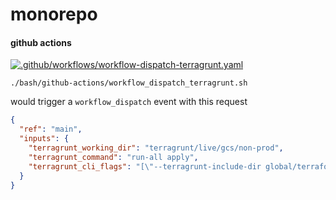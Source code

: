 # monorepo

#### github actions

[![.github/workflows/workflow-dispatch-terragrunt.yaml](https://github.com/neuralnetes/monorepo/actions/workflows/workflow-dispatch-terragrunt.yaml/badge.svg)](https://github.com/neuralnetes/monorepo/actions/workflows/workflow-dispatch-terragrunt.yaml)

```shell script
./bash/github-actions/workflow_dispatch_terragrunt.sh
```

would trigger a `workflow_dispatch` event with this request

```json
{
  "ref": "main",
  "inputs": {
    "terragrunt_working_dir": "terragrunt/live/gcs/non-prod",
    "terragrunt_command": "run-all apply",
    "terragrunt_cli_flags": "[\"--terragrunt-include-dir global/terraform/**/**\",\"--terragrunt-include-dir global/iam/**/**\",\"--terragrunt-include-dir global/secret/**/**\",\"--terragrunt-include-dir global/network/**/**\",\"--terragrunt-include-dir global/data/**/**\",\"--terragrunt-include-dir global/compute/**/**\",\"--terragrunt-include-dir us-central1/network/**/**\",\"--terragrunt-include-dir us-central1/data/**/**\",\"--terragrunt-include-dir us-central1/compute/**/**\"]"
  }
}
```